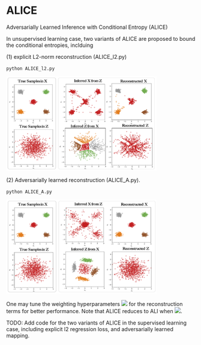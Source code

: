 # ALICE
Adversarially Learned Inference with Conditional Entropy (ALICE)

In unsupervised learning case, two variants of ALICE are proposed to bound the conditional entropies, inclduing 

(1) explicit L2-norm reconstruction (ALICE_l2.py) 

    python ALICE_l2.py
    
<img src="/results/l2_results.png" data-canonical-src="/results/l2_results.png" width="400" height="250" />
    
    
    
(2) Adversarially learned reconstruction (ALICE_A.py).

    python ALICE_A.py
 
 <img src="/results/A_results.png" data-canonical-src="/results/A_results.png" width="400" height="250" />
 
    

One may tune the weighting hyperparameters <img src="https://latex.codecogs.com/gif.latex?$\lambda$" /> for the reconstruction terms for better performance. Note that ALICE reduces to ALI when <img src="https://latex.codecogs.com/gif.latex?$\lambda=0$" />.

TODO:
Add code for the two variants of ALICE in the supervised learning case, including explicit l2 regression loss, and adversarially learned mapping.
